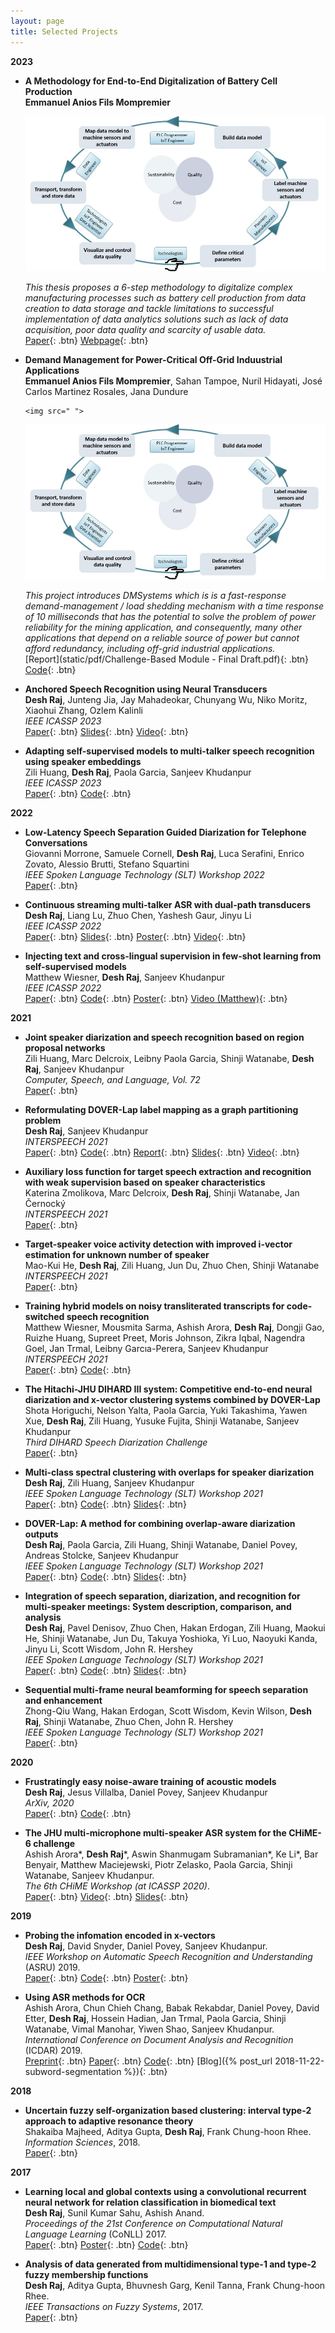 ```yaml
---
layout: page
title: Selected Projects
---
```


**2023**

- **A Methodology for End-to-End Digitalization of Battery Cell Production**  
  **Emmanuel Anios Fils Mompremier**
    <img src=" ">

    ![methodology](static/img/methodology.jpg)
  

  *This thesis proposes a 6-step methodology to digitalize complex manufacturing processes such as battery cell production from data creation to data storage and 
   tackle limitations to successful implementation of data analytics solutions such as lack of data acquisition, poor data quality and scarcity of usable data.*  
  [Paper](){: .btn}
  [Webpage](){: .btn}

  

- **Demand Management for Power-Critical Off-Grid Induustrial Applications**  
  **Emmanuel Anios Fils Mompremier**, Sahan Tampoe, Nuril Hidayati, José Carlos Martinez Rosales, Jana Dundure

      <img src=" ">

    ![methodology](static/img/methodology.jpg)

    *This project introduces DMSystems which is  is a fast-response demand-management / load shedding mechanism with a time response of 10 milliseconds that has the 
     potential to solve the problem of power reliability for the mining application, and consequently, many other applications that depend on a reliable source of 
     power but cannot afford redundancy, including off-grid industrial applications.*  
  [Report](static/pdf/Challenge-Based Module - Final Draft.pdf){: .btn}
  [Code](https://github.com/desh2608/gss){: .btn} 

- **Anchored Speech Recognition using Neural Transducers**  
  **Desh Raj**, Junteng Jia, Jay Mahadeokar, Chunyang Wu, Niko Moritz, Xiaohui Zhang, Ozlem Kalinli  
  *IEEE ICASSP 2023*  
  [Paper](https://arxiv.org/abs/2210.11588){: .btn}
  [Slides](/static/ppt/icassp23_tsasr.pdf){: .btn}
  [Video](https://youtu.be/L2WnjQC8Pe0){: .btn} 

- **Adapting self-supervised models to multi-talker speech recognition using speaker embeddings**  
  Zili Huang, **Desh Raj**, Paola Garcia, Sanjeev Khudanpur  
  *IEEE ICASSP 2023*  
  [Paper](https://arxiv.org/abs/2211.00482){: .btn}
  [Code](https://github.com/HuangZiliAndy/SSL_for_multitalker){: .btn} 

**2022**

- **Low-Latency Speech Separation Guided Diarization for Telephone Conversations**  
  Giovanni Morrone, Samuele Cornell, **Desh Raj**, Luca Serafini, Enrico Zovato, Alessio Brutti, Stefano Squartini  
  *IEEE Spoken Language Technology (SLT) Workshop 2022*  
  [Paper](https://arxiv.org/abs/2204.02306){: .btn} 

- **Continuous streaming multi-talker ASR with dual-path transducers**  
  **Desh Raj**, Liang Lu, Zhuo Chen, Yashesh Gaur, Jinyu Li  
  *IEEE ICASSP 2022*  
  [Paper](https://arxiv.org/abs/2109.08555){: .btn}
  [Slides](/static/ppt/intern_multi_surt.pdf){: .btn}
  [Poster](/static/poster/icassp-22-surt-poster.pdf){: .btn}
  [Video](/static/video/icassp22_multi_surt.mp4){: .btn}

- **Injecting text and cross-lingual supervision in few-shot learning from self-supervised models**  
  Matthew Wiesner, **Desh Raj**, Sanjeev Khudanpur  
  *IEEE ICASSP 2022*  
  [Paper](https://arxiv.org/abs/2110.04863){: .btn}
  [Code](https://github.com/m-wiesner/nnet_pytorch/tree/conda_install/babel){: .btn}
  [Poster](/static/poster/icassp-22-lfmmi-poster.pdf){: .btn}
  [Video (Matthew)](/static/video/icassp22_wav2vec_lfmmi.mp4){: .btn}

**2021**

- **Joint speaker diarization and speech recognition based on region proposal networks**  
  Zili Huang, Marc Delcroix, Leibny Paola Garcia, Shinji Watanabe, **Desh Raj**, Sanjeev Khudanpur  
  *Computer, Speech, and Language, Vol. 72*  
  [Paper](https://doi.org/10.1016/j.csl.2021.101316){: .btn}

- **Reformulating DOVER-Lap label mapping as a graph partitioning problem**  
  **Desh Raj**, Sanjeev Khudanpur  
  *INTERSPEECH 2021*  
  [Paper](https://www.isca-speech.org/archive/interspeech_2021/raj21b_interspeech.html){: .btn}
  [Code](https://github.com/desh2608/dover-lap){: .btn}
  [Report](/static/report/doverlap.pdf){: .btn}
  [Slides](/static/ppt/interspeech21_doverlap.pdf){: .btn}
  [Video](/static/video/interspeech21_doverlap_full.mp4){: .btn}

- **Auxiliary loss function for target speech extraction and recognition with weak supervision based on speaker characteristics**  
  Katerina Zmolikova, Marc Delcroix, **Desh Raj**, Shinji Watanabe, Jan Černocký  
  *INTERSPEECH 2021*  
  [Paper](https://www.isca-speech.org/archive/interspeech_2021/zmolikova21_interspeech.html){: .btn}

- **Target-speaker voice activity detection with improved i-vector estimation for unknown number of speaker**  
  Mao-Kui He, **Desh Raj**, Zili Huang, Jun Du, Zhuo Chen, Shinji Watanabe  
  *INTERSPEECH 2021*  
  [Paper](https://www.isca-speech.org/archive/interspeech_2021/he21c_interspeech.html){: .btn}

- **Training hybrid models on noisy transliterated transcripts for code-switched speech recognition**  
  Matthew Wiesner, Mousmita Sarma, Ashish Arora, **Desh Raj**, Dongji Gao, Ruizhe Huang, Supreet Preet, Moris Johnson, Zikra Iqbal, Nagendra Goel, Jan Trmal, Leibny Garcıa-Perera, Sanjeev Khudanpur  
  *INTERSPEECH 2021*  
  [Paper](https://www.isca-speech.org/archive/interspeech_2021/wiesner21_interspeech.html){: .btn}
  [Code](https://github.com/m-wiesner/codeswitching2021){: .btn}

- **The Hitachi-JHU DIHARD III system: Competitive end-to-end neural diarization and x-vector clustering systems combined by DOVER-Lap**  
  Shota Horiguchi, Nelson Yalta, Paola Garcia, Yuki Takashima, Yawen Xue, **Desh Raj**, Zili Huang, Yusuke Fujita, Shinji Watanabe, Sanjeev Khudanpur  
  *Third DIHARD Speech Diarization Challenge*  
  [Paper](https://arxiv.org/abs/2102.01363){: .btn}

- **Multi-class spectral clustering with overlaps for speaker diarization**  
  **Desh Raj**, Zili Huang, Sanjeev Khudanpur  
  *IEEE Spoken Language Technology (SLT) Workshop 2021*  
  [Paper](https://arxiv.org/abs/2011.02900){: .btn}
  [Code](/pages/overlap-aware-sc/){: .btn}
  [Slides](/static/ppt/slt21_spectral_slides.pdf){: .btn}

- **DOVER-Lap: A method for combining overlap-aware diarization outputs**  
  **Desh Raj**, Paola Garcia, Zili Huang, Shinji Watanabe, Daniel Povey, Andreas Stolcke, Sanjeev Khudanpur  
  *IEEE Spoken Language Technology (SLT) Workshop 2021*  
  [Paper](https://arxiv.org/abs/2011.01997){: .btn}
  [Code](https://github.com/desh2608/dover-lap){: .btn}
  [Slides](/static/ppt/slt21_doverlap_slides.pdf){: .btn}

- **Integration of speech separation, diarization, and recognition for multi-speaker meetings: System description, comparison, and analysis**  
  **Desh Raj**, Pavel Denisov, Zhuo Chen, Hakan Erdogan, Zili Huang, Maokui He, Shinji Watanabe, Jun Du, Takuya Yoshioka, Yi Luo, Naoyuki Kanda, Jinyu Li, Scott Wisdom, John R. Hershey  
  *IEEE Spoken Language Technology (SLT) Workshop 2021*  
  [Paper](https://arxiv.org/abs/2011.02014){: .btn}
  [Code](/pages/jsalt/){: .btn}
  [Slides](/static/ppt/slt21_jsalt_slides.pdf){: .btn}

- **Sequential multi-frame neural beamforming for speech separation and enhancement**  
  Zhong-Qiu Wang, Hakan Erdogan, Scott Wisdom, Kevin Wilson, **Desh Raj**, Shinji Watanabe, Zhuo Chen, John R. Hershey  
  *IEEE Spoken Language Technology (SLT) Workshop 2021*  
  [Paper](https://arxiv.org/abs/1911.07953){: .btn}

**2020**

- **Frustratingly easy noise-aware training of acoustic models**  
  **Desh Raj**, Jesus Villalba, Daniel Povey, Sanjeev Khudanpur  
  *ArXiv, 2020*  
  [Paper](https://arxiv.org/abs/2011.02090){: .btn}
  [Code](https://github.com/desh2608/kaldi-noise-vectors){: .btn}

- **The JHU multi-microphone multi-speaker ASR system for the CHiME-6 challenge**  
  Ashish Arora\*, **Desh Raj**\*, Aswin Shanmugam Subramanian\*, Ke Li\*, Bar Benyair, Matthew Maciejewski, Piotr Zelasko, Paola Garcia, Shinji Watanabe, Sanjeev Khudanpur.  
  *The 6th CHiME Workshop (at ICASSP 2020)*.  
  [Paper](https://arxiv.org/abs/2006.07898){: .btn}
  [Video](https://www.youtube.com/watch?v=BLK8YFNk7is&feature=youtu.be){: .btn}
  [Slides](https://chimechallenge.github.io/chime2020-workshop/presentations/CHiME_2020_slides_arora.pdf){: .btn}

**2019**

- **Probing the infomation encoded in x-vectors**  
  **Desh Raj**, David Snyder, Daniel Povey, Sanjeev Khudanpur.  
  *IEEE Workshop on Automatic Speech Recognition and Understanding* (ASRU) 2019.  
  [Paper](http://arxiv.org/abs/1909.06351){: .btn}
  [Code](https://github.com/desh2608/kaldi/commit/43cfc9d515b94b321acccae51bf39988dafbbef7){: .btn}
  [Poster](/static/poster/asru-19-poster.pdf){: .btn}


- **Using ASR methods for OCR**  
  Ashish Arora, Chun Chieh Chang, Babak Rekabdar, Daniel Povey, David Etter, **Desh Raj**, Hossein Hadian, Jan Trmal, Paola Garcia, Shinji Watanabe, Vimal Manohar, Yiwen Shao, Sanjeev Khudanpur.  
  *International Conference on Document Analysis and Recognition* (ICDAR) 2019.  
  [Preprint](https://www.danielpovey.com/files/2019_icdar_asr_for_ocr.pdf){: .btn}
  [Paper](https://ieeexplore.ieee.org/document/8978150){: .btn}
  [Code](https://github.com/kaldi-asr/kaldi/tree/master/egs/bentham){: .btn}
  [Blog]({% post_url 2018-11-22-subword-segmentation %}){: .btn}

**2018**

- **Uncertain fuzzy self-organization based clustering: interval type-2 approach to adaptive resonance theory**  
  Shakaiba Majheed, Aditya Gupta, **Desh Raj**, Frank Chung-hoon Rhee.  
  *Information Sciences*, 2018.  
  [Paper](https://doi.org/10.1016/j.ins.2017.09.062){: .btn}

**2017**

- **Learning local and global contexts using a convolutional recurrent neural network for relation classification in biomedical text**  
  **Desh Raj**, Sunil Kumar Sahu, Ashish Anand.  
  *Proceedings of the 21st Conference on Computational Natural Language Learning* (CoNLL) 2017.   
  [Paper](https://www.aclweb.org/anthology/K17-1032){: .btn}
  [Poster](/static/poster/conll-17-poster.pdf){: .btn}
  [Code](https://github.com/desh2608/crnn-relation-classification){: .btn}

- **Analysis of data generated from multidimensional type-1 and type-2 fuzzy membership functions**  
  **Desh Raj**, Aditya Gupta, Bhuvnesh Garg, Kenil Tanna, Frank Chung-hoon Rhee.  
  *IEEE Transactions on Fuzzy Systems*, 2017.  
  [Paper](http://ieeexplore.ieee.org/document/7888454/){: .btn}

<!-- 
**Non-refereed project reports:**

- **Desh Raj**. *Semi-implicit variational inference for unsupervised acoustic unit discovery*.
    [PDF](/static/report/aud.pdf){: .btn}
- Tara Abrishami, **Desh Raj**, Noah Scribner, Vasileios Papaioannou. *Inference on Ohio redistricting maps from
Congressional 2016 elections*.
    [PDF](/static/report/ohio.pdf){: .btn}
- **Desh Raj**. *Estimating bounds for bit-truncated word embeddings*.
    [PDF](/static/report/bounds.pdf){: .btn}
- Venkat Arun, **Desh Raj**, Mrinal Tak, Sumeet Ranka. *Fine-grained readability estimation using language modeling*.
    [PDF](/static/report/readability.pdf){: .btn}
- **Desh Raj**, Kanhaiya Rathi. *A survey of probabilistic databases*. 
    [PDF](/static/report/dbms-survery.pdf){: .btn}
- **Desh Raj**, Abhilasha Sancheti, Mrinal Tak, Kunaal Jain. *Monitoring production line performance to reduce manufacturing failures*.
    [PDF](/static/report/bosch.pdf){: .btn}
- **Desh Raj**, Sumeet Ranka, Siddharth Kumar, Akashdeep Goswami, Samyak Kumbhalwar. *Spatial transformer networks*.
    [PDF](/static/report/stn.pdf){: .btn}

<br />  -->

